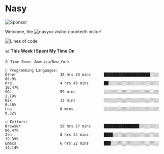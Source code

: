 # Nasy

<!--
<p align="center">
<img height="200" src="https://github-readme-stats.vercel.app/api?username=nasyxx&count_private=true&show_icons=true&theme=dracula&include_all_commits=true"/>
<img height="200" src="https://github-readme-stats.vercel.app/api/top-langs/?username=nasyxx&theme=dracula&hide=html,jupyter+notebook&count_private=true&show_icons=true"/>
</p>

  
----------------
-->

![Sponsor](https://img.shields.io/static/v1.svg?label=Sponsor&message=%E2%9D%A4&logo=GitHub&style=flat&color=pink)
 
Welcome, the ![nasyxx visitor counter](https://count.getloli.com/get/@nasyxx?theme=rule34)th vistor!
 
<!--START_SECTION:waka-->
![Lines of code](https://img.shields.io/badge/From%20Hello%20World%20I%27ve%20Written-599784%20lines%20of%20code-blue)

📊 **This Week I Spent My Time On** 

```text
⌚︎ Time Zone: America/New_York

💬 Programming Languages: 
Other                    38 hrs 43 mins      █████████████████████░░░░   85.9% 
Org                      4 hrs 43 mins       ██░░░░░░░░░░░░░░░░░░░░░░░   10.47% 
SQL                      59 mins             ░░░░░░░░░░░░░░░░░░░░░░░░░   2.19% 
Nix                      12 mins             ░░░░░░░░░░░░░░░░░░░░░░░░░   0.48% 
Lua                      8 mins              ░░░░░░░░░░░░░░░░░░░░░░░░░   0.32%

🔥 Editors: 
Browser                  29 hrs 57 mins      ████████████████░░░░░░░░░   66.47% 
Zsh                      8 hrs 44 mins       ████░░░░░░░░░░░░░░░░░░░░░   19.39% 
Emacs                    6 hrs 22 mins       ███░░░░░░░░░░░░░░░░░░░░░░   14.14%

```


<!--END_SECTION:waka-->

<!-- ![visitors](https://visitor-badge.laobi.icu/badge?page_id=nasyxx.nasyxx) -->
